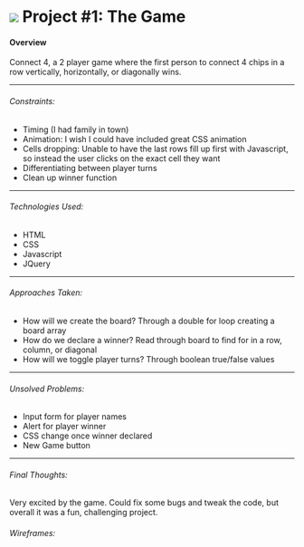 # ![](https://ga-dash.s3.amazonaws.com/production/assets/logo-9f88ae6c9c3871690e33280fcf557f33.png) Project #1: The Game

#### Overview

Connect 4, a 2 player game where the first person to connect 4 chips in a row vertically, horizontally, or diagonally wins. 


---


###### Constraints:

- Timing (I had family in town)
- Animation: I wish I could have included great CSS animation
- Cells dropping: Unable to have the last rows fill up first with Javascript, so instead the user 	clicks on the exact cell they want 
- Differentiating between player turns
- Clean up winner function

--- 
###### Technologies Used:

- HTML
- CSS
- Javascript
- JQuery

---
###### Approaches Taken:

- How will we create the board? Through a double for loop creating a board array 
- How do we declare a winner? Read through board to find for in a row, column, or diagonal 
- How will we toggle player turns? Through boolean true/false values

---

###### Unsolved Problems:
- Input form for player names
- Alert for player winner
- CSS change once winner declared
- New Game button 

---

###### Final Thoughts:

Very excited by the game. Could fix some bugs and tweak the code, but overall it was a fun, challenging project. 

###### Wireframes:






